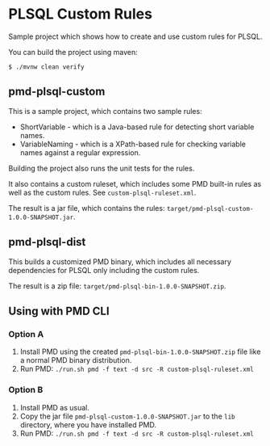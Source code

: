 # PLSQL Custom Rules

Sample project which shows how to create and use custom rules for PLSQL.

You can build the project using maven:

```
$ ./mvnw clean verify
```

## pmd-plsql-custom

This is a sample project, which contains two sample rules:

*   ShortVariable - which is a Java-based rule for detecting short variable names.
*   VariableNaming - which is a XPath-based rule for checking variable names against a regular expression.

Building the project also runs the unit tests for the rules.

It also contains a custom ruleset, which includes some PMD built-in rules as well as the custom rules.
See `custom-plsql-ruleset.xml`.

The result is a jar file, which contains the rules: `target/pmd-plsql-custom-1.0.0-SNAPSHOT.jar`.

## pmd-plsql-dist

This builds a customized PMD binary, which includes all necessary dependencies for PLSQL only
including the custom rules.

The result is a zip file: `target/pmd-plsql-bin-1.0.0-SNAPSHOT.zip`.

## Using with PMD CLI

### Option A

1.  Install PMD using the created `pmd-plsql-bin-1.0.0-SNAPSHOT.zip` file like a normal PMD binary distribution.
2.  Run PMD: `./run.sh pmd -f text -d src -R custom-plsql-ruleset.xml`

### Option B

1.  Install PMD as usual.
2.  Copy the jar file `pmd-plsql-custom-1.0.0-SNAPSHOT.jar` to the `lib` directory, where you have
    installed PMD.
3.  Run PMD: `./run.sh pmd -f text -d src -R custom-plsql-ruleset.xml`
